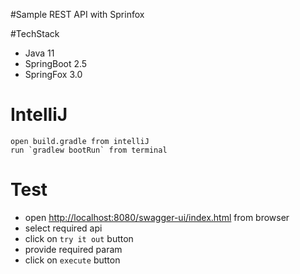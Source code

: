 #Sample REST API with Sprinfox

#TechStack
* Java 11
* SpringBoot 2.5
* SpringFox 3.0

# IntelliJ 
```
open build.gradle from intelliJ
run `gradlew bootRun` from terminal
```
# Test 
* open <http://localhost:8080/swagger-ui/index.html> from browser
* select required api 
* click on `try it out` button
* provide required param
* click on `execute` button